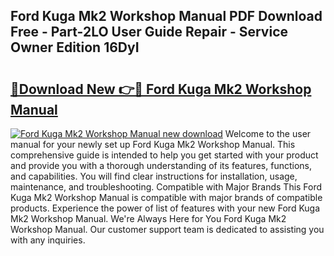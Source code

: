 ## Ford Kuga Mk2 Workshop Manual PDF Download Free - Part-2LO User Guide Repair - Service Owner Edition 16DyI

# <h2><a href="http://cf18736.oget.top/?id=Ford+Kuga+Mk2+Workshop+Manual">🔗Download New 👉🔴 Ford Kuga Mk2 Workshop Manual</a></h2>

[![Ford Kuga Mk2 Workshop Manual new download](https://i.imgur.com/5g1atiW.png)](http://cf18736.oget.top/?id=Ford+Kuga+Mk2+Workshop+Manual)
Welcome to the user manual for your newly set up Ford Kuga Mk2 Workshop Manual. This comprehensive guide is intended to help you get started with your product and provide you with a thorough understanding of its features, functions, and capabilities. You will find clear instructions for installation, usage, maintenance, and troubleshooting. Compatible with Major Brands This Ford Kuga Mk2 Workshop Manual is compatible with major brands of compatible products. Experience the power of list of features with your new Ford Kuga Mk2 Workshop Manual. We're Always Here for You Ford Kuga Mk2 Workshop Manual. Our customer support team is dedicated to assisting you with any inquiries.
